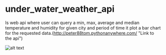 # under_water_weather_api
Is web api where user can query a min, max, average and median temperature and humidity for given city and period of time it plot a bar chart for the requested data.(http://peter88tom.pythonanywhere.com/ "Link to the api")


![alt text](https://github.com/peter88tom/under_water_weather_api/blob/main/api_output.png?raw=true)


